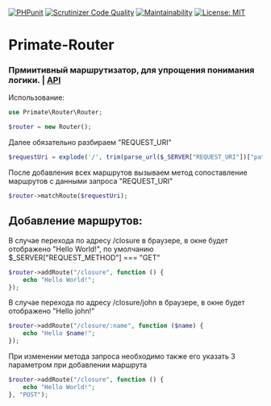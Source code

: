 [![PHPunit](https://github.com/Jagepard/Primate-Router/actions/workflows/php.yml/badge.svg)](https://github.com/Jagepard/Primate-Router/actions/workflows/php.yml)
[![Scrutinizer Code Quality](https://scrutinizer-ci.com/g/Jagepard/Primate-Router/badges/quality-score.png?b=master)](https://scrutinizer-ci.com/g/Jagepard/Primate-Router/?branch=master)
[![Maintainability](https://api.codeclimate.com/v1/badges/fc0ca23a4f55e6ed264f/maintainability)](https://codeclimate.com/github/Jagepard/Primate-Router/maintainability)
[![License: MIT](https://img.shields.io/badge/license-MIT-498e7f.svg)](https://mit-license.org/)

# Primate-Router

### Прмиитивный маршрутизатор, для упрощения понимания логики. | [API](https://github.com/Jagepard/Primate-Router/blob/master/api.md "Documentation API")

Использование:

```php
use Primate\Router\Router;

$router = new Router();
```
Далее обязательно разбираем "REQUEST_URI"
```php
$requestUri = explode('/', trim(parse_url($_SERVER["REQUEST_URI"])["path"], '/'));
```

После добавления всех маршрутов вызываем метод сопоставление маршрутов с данными запроса "REQUEST_URI"
```php
$router->matchRoute($requestUri);
```

## Добавление маршрутов:

В случае перехода по адресу /closure в браузере, 
в окне будет отображено "Hello World!",
по умолчанию $_SERVER["REQUEST_METHOD"] === "GET"
```php
$router->addRoute("/closure", function () {
    echo "Hello World!";
});
```
В случае перехода по адресу /closure/john в браузере,
в окне будет отображено "Hello john!"
```php
$router->addRoute("/closure/:name", function ($name) {
    echo "Hello $name!";
});
```
При изменении метода запроса необходимо также его указать 3 параметром при добавлении маршрута
```php
$router->addRoute("/closure", function () {
    echo "Hello World!";
}, "POST");
```
